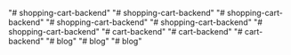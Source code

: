"# shopping-cart-backend" 
"# shopping-cart-backend" 
"# shopping-cart-backend" 
"# shopping-cart-backend" 
"# shopping-cart-backend" 
"# shopping-cart-backend" 
"# cart-backend" 
"# cart-backend" 
"# cart-backend" 
"# blog" 
"# blog" 
"# blog" 

